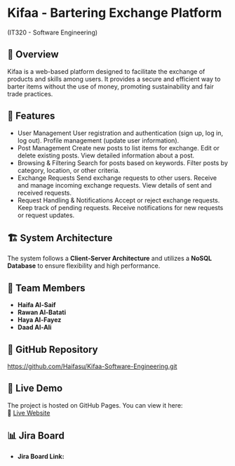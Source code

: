 # Kifaa - Bartering Exchange Platform
(IT320 - Software Engineering)

## 📌 **Overview**
Kifaa is a web-based platform designed to facilitate the exchange of products and skills among users. 
It provides a secure and efficient way to barter items without the use of money, promoting sustainability 
and fair trade practices.

## 🚀 **Features**
- User Management
User registration and authentication (sign up, log in, log out).
Profile management (update user information).
- Post Management
Create new posts to list items for exchange.
Edit or delete existing posts.
View detailed information about a post.
- Browsing & Filtering
Search for posts based on keywords.
Filter posts by category, location, or other criteria.
- Exchange Requests
Send exchange requests to other users.
Receive and manage incoming exchange requests.
View details of sent and received requests.
- Request Handling & Notifications
Accept or reject exchange requests.
Keep track of pending requests.
Receive notifications for new requests or request updates.

## 🏗️ **System Architecture**
The system follows a **Client-Server Architecture** and utilizes a **NoSQL Database** to ensure flexibility and high performance.

## 👥 Team Members 
- **Haifa Al-Saif** 
- **Rawan Al-Batati**   
- **Haya Al-Fayez**  
- **Daad Al-Ali** 

## 🔗 GitHub Repository 
https://github.com/Haifasu/Kifaa-Software-Engineering.git
## 🔗 Live Demo
The project is hosted on GitHub Pages. You can view it here:  
🔗 [Live Website](https://your-username.github.io/repository-name/)

## 📊 Jira Board
- **Jira Board Link:**
